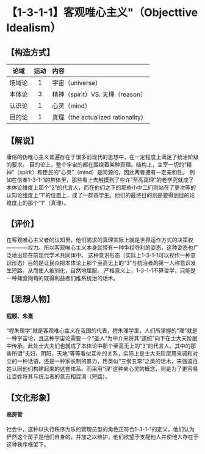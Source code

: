 # 【1-3-1-1】客观唯心主义"（Objecttive Idealism）
## 【构造方式】
| 论域 | 运动           | 内容 |
|:----:|:----------------:|:-----|
| 场域论   | 1| 宇宙（universe）  |
| 本体论   | 3| 精神（spirit）VS. 天理（reason）   |
| 认识论   | 1| 心灵（mind）   |
| 目的论   |1 | 真理（the actualized rationality）   |

## 【解说】
庸俗的伪唯心主义普遍存在于很多前现代的思想中，在一定程度上满足了统治阶级的要求。
目的论上，整个宇宙的都在围绕着某种真理。结构上，主宰一切的“精神”（spirit）和臣民的“心灵”（mind）是同源的，因此两者拥有一定亲和性。
例如在信奉1-3-1-1的群体里，那些看上去触摸到了些许“至高真理”的老学究就成了本体论维度上那个“2”的代言人，而在他们之下的那些小中二们则站在了更次等的认知论维度上“1”的位置上，成了一群乖学生。他们的最终目的则是要得到目的论维度上的那个“1”（真理）。

## 【评价】
在客观唯心主义者的认知里，他们渴求的真理实际上就是世界运作方式的决策权————权力。所以客观唯心主义本身就带有一种争权夺利的姿态，这种姿态也广泛地出现在前现代学术共同体中。
这种意识形态（实际上1-3-1-1可以视作一种意识形态）目的是让民众把本体论上那个至高无上的“3”与统治者的第一人称意识发生短路，从而使人被驯化，自然地屈服。
严格意义上，1-3-1-1不算哲学，只能是一种蝇营狗苟的既得利益者们维系统治的话术。
## 【思想人物】
#### 程颐、朱熹
“程朱理学”就是客观唯心主义在我国的代表，程朱理学里，人们所掌握的“理”就是一种宇宙论，且这种宇宙论需要一个“圣人”为中介来将其“道统”向下在士大夫阶层中传承。此处士大夫们也就成了本体论中那个至高无上的“3”的代言人。其中的那些所谓“夫妇，阴阳，天地”等等看似互补的关系，实际上是士大夫阶层用来调和对立的一种话语，还是一种家长制的暴力，用类似“三纲五常”之类的话术，来强迫百姓认同他们构建起来的这套体系。而采用“理”这种亲心灵的概念，则是为了更容易让百姓将其与统治者的意志相混淆（短路）。
## 【文化形象】
#### 恶房管
社会中，这种以执行秩序为乐的管理员型的角色正符合1-3-1-1的定义，他们认为俨然这个房子是他们自身的，并加之以维护，他们欲望于支配他人并使他人存在于这种秩序框架下。








